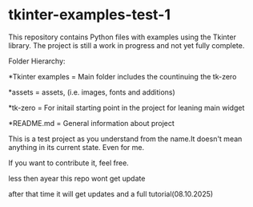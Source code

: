 # tkinter-examples-test-1
This repository contains Python files with examples using the Tkinter library. 
The project is still a work in progress and not yet fully complete.

Folder Hierarchy:
  
  *Tkinter examples = Main folder includes the countinuing the tk-zero

  *assets = assets, (i.e. images, fonts and additions)
 
  *tk-zero = For initail starting point in the project for leaning
    main widget

  *README.md = General information about project

This is a test project as you understand from the name.It doesn't mean anything in its current state. Even for me.

If you want to contribute it, feel free.

less then ayear this repo wont get update

after that time it will get updates and a full tutorial(08.10.2025)

